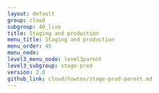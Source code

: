 ```yaml
---
layout: default
group: cloud
subgroup: 40_live
title: Staging and production
menu_title: Staging and production
menu_order: 45
menu_node: 
level3_menu_node: level3parent
level3_subgroup: stage-prod
version: 2.0
github_link: cloud/howtos/stage-prod-parent.md
---
```


